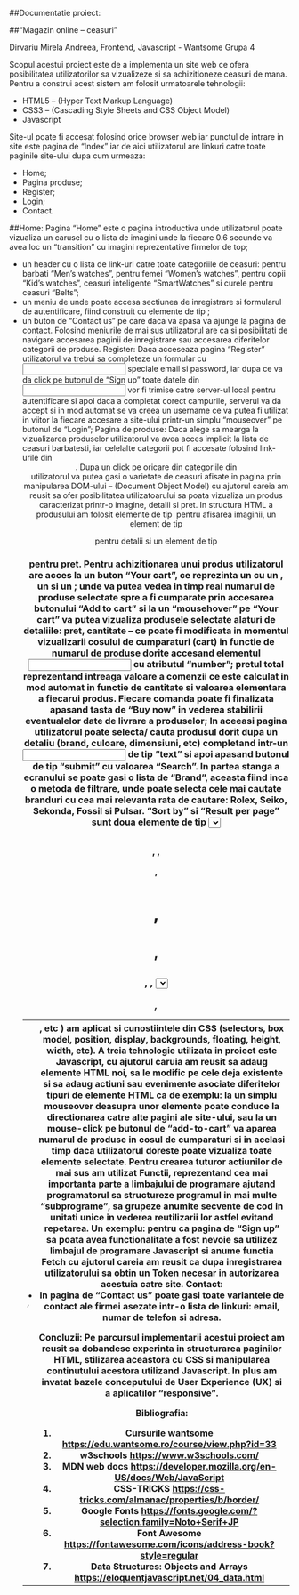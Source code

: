 ##Documentatie proiect:

##“Magazin online – ceasuri”



Dirvariu Mirela Andreea,
Frontend, Javascript - Wantsome
Grupa 4

Scopul acestui proiect este de a implementa un site web ce ofera posibilitatea utilizatorilor sa vizualizeze si sa achizitioneze  ceasuri de mana. 
Pentru a construi acest sistem am folosit urmatoarele tehnologii:
-	 HTML5 – (Hyper Text Markup Language)
-	 CSS3 – (Cascading Style Sheets and CSS Object Model)
-	Javascript

  Site-ul poate fi accesat folosind orice browser web iar punctul de intrare in site este pagina de “Index” iar de aici utilizatorul are linkuri catre toate paginile site-ului dupa cum urmeaza:
-	Home;
-	Pagina produse;
-	Register;
-	Login;
-	Contact.

##Home:
Pagina “Home” este o pagina introductiva unde utilizatorul poate vizualiza un carusel cu o lista de imagini unde la fiecare 0.6 secunde va avea loc un “transition” cu imagini reprezentative firmelor de top;
- un header cu o lista de link-uri catre toate categoriile de ceasuri: pentru barbati “Men’s watches”, pentru femei “Women’s watches”, pentru copii “Kid’s watches”, ceasuri inteligente “SmartWatches” si curele pentru ceasuri “Belts”;
-	un meniu de unde poate accesa sectiunea de inregistrare si formularul 
de autentificare, fiind construit  cu elemente de tip <a>;
-	un buton de “Contact us” pe care daca va apasa va ajunge la pagina de contact.
Folosind meniurile de mai sus utilizatorul are ca si posibilitati de navigare accesarea paginii de inregistrare sau accesarea diferitelor categorii de produse.
Register:
Daca acceseaza pagina “Register”  utilizatorul va trebui sa completeze un formular cu <input> speciale email si password, iar dupa ce va da click pe butonul de “Sign up” toate datele din <input> vor fi trimise catre server-ul local pentru autentificare si apoi daca a completat corect campurile, serverul va da accept si in mod automat se va creea un username ce va putea fi utilizat in viitor la fiecare accesare a site-ului printr-un simplu “mouseover” pe butonul de “Login”;
Pagina de produse:
Daca alege sa mearga la vizualizarea produselor utilizatorul va avea acces implicit la lista de ceasuri barbatesti, iar celelalte categorii pot fi accesate folosind link-urile din <header>.
Dupa un click pe oricare din categoriile din <header>  utilizatorul va putea gasi o varietate de ceasuri afisate in pagina prin manipularea DOM-ului – (Document Object Model) cu ajutorul careia am reusit sa ofer posibilitatea utilizatoarului sa poata vizualiza un produs caracterizat printr-o imagine, detalii si pret. In structura HTML a produsului am folosit elemente de tip <img> pentru afisarea imaginii, un element de tip <p> pentru detalii si un element de tip <h3> pentru pret.
Pentru achizitionarea unui produs utilizatorul are acces la un buton “Your cart”, ce reprezinta un <table> cu un <theader>, un <tbody> si un <tfooter>; unde va putea vedea in timp real numarul de produse selectate spre a fi cumparate prin accesarea butonului “Add to cart” si la un “mousehover” pe “Your cart” va putea vizualiza produsele selectate alaturi de detaliile: pret, cantitate – ce  poate fi modificata in momentul vizualizarii cosului de cumparaturi (cart) in functie de numarul de produse dorite accesand elementul <input> cu atributul “number”; pretul total reprezentand intreaga valoare a comenzii ce este calculat in mod automat in functie de cantitate si valoarea elementara a fiecarui produs. 
Fiecare comanda poate fi finalizata apasand tasta de “Buy now” in vederea stabilirii eventualelor date de livrare a produselor;
In aceeasi pagina utilizatorul poate selecta/ cauta produsul dorit dupa un detaliu (brand, culoare, dimensiuni, etc) completand intr-un <input> de tip “text” si apoi apasand butonul de tip “submit” cu valoarea “Search”. 
In partea stanga a ecranului se poate gasi o lista de “Brand”, aceasta fiind inca o metoda de filtrare, unde poate selecta cele mai cautate branduri cu cea mai relevanta rata de cautare: Rolex, Seiko, Sekonda, Fossil si Pulsar.
“Sort by” si “Result per page” sunt doua elemente de tip <select> ce pot face mai usoara si placuta vizionarea si de asemenea experienta utilizarii site-ului oferi posibilitatea de a sorta produsele dupa pret si numarul produselor dorite pe pagina curenta.
Pentru o vizualizare cat mai placuta a fiecarui detaliu pe langa elementele din HTML (<div>, <img>, <table>, <form>, <p>, <h1>, <h2>, <h3>, <i>, <select>, <button>, <ul>, <li>, <input>, <label>, <tr>, <td>, <th>, etc ) am aplicat si cunostiintele din CSS (selectors, box model, position, display, backgrounds, floating, height, width, etc).
A treia tehnologie utilizata in proiect este Javascript, cu ajutorul caruia am reusit sa adaug elemente HTML noi, sa le modific pe cele deja existente si sa adaug actiuni sau evenimente asociate diferitelor tipuri de elemente HTML ca de exemplu: la un simplu mouseover deasupra unor elemente poate conduce la directionarea catre  alte pagini ale site-ului, sau la un mouse-click pe butonul de “add-to-cart” va aparea numarul de produse in cosul de cumparaturi si in acelasi timp daca utilizatorul doreste poate vizualiza toate elemente selectate. 
Pentru crearea tuturor actiunilor de mai sus am utilizat Functii, reprezentand cea mai importanta parte a limbajului de programare ajutand programatorul sa structureze programul in mai multe “subprograme”, sa grupeze anumite secvente de cod in unitati unice in vederea reutilizarii lor astfel evitand repetarea. 
Un exemplu: pentru ca pagina de “Sign up” sa poata avea functionalitate a fost nevoie sa utilizez limbajul de programare Javascript si anume functia Fetch cu ajutorul careia am reusit ca dupa inregistrarea utilizatorului sa obtin un Token necesar in autorizarea acestuia catre site.
Contact:
-	In pagina de “Contact us” poate gasi toate variantele de contact ale firmei asezate intr-o lista de linkuri: email, numar de telefon si adresa.


Concluzii:
Pe parcursul implementarii acestui proiect am reusit sa dobandesc experinta in structurarea paginilor HTML, stilizarea aceastora cu CSS si manipularea continutului acestora utilizand Javascript. In plus am invatat bazele conceputului de User Experience (UX) si a aplicatilor “responsive”.



Bibliografia:

1.	Cursurile  wantsome https://edu.wantsome.ro/course/view.php?id=33
2.	 w3schools https://www.w3schools.com/
3.	MDN web docs 
https://developer.mozilla.org/en-US/docs/Web/JavaScript
4.	CSS-TRICKS https://css-tricks.com/almanac/properties/b/border/
5.	Google Fonts 
https://fonts.google.com/?selection.family=Noto+Serif+JP
6.	Font Awesome 
https://fontawesome.com/icons/address-book?style=regular
7.	Data Structures: Objects and Arrays 
https://eloquentjavascript.net/04_data.html


